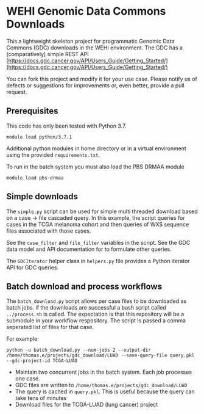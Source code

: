 # WEHI Genomic Data Commons Downloads

This a lightweight skeleton project for programmatic Genomic Data Commons (GDC) downloads in the WEHI
environment. The GDC has a (comparatively) simple REST API 
[https://docs.gdc.cancer.gov/API/Users_Guide/Getting_Started/](https://docs.gdc.cancer.gov/API/Users_Guide/Getting_Started/)

You can fork this project and modify it for your use case. Please notify us of defects or suggestions for improvements 
or, even better, provide a pull request.

## Prerequisites
This code has only been tested with Python 3.7. 
```
module load python/3.7.1
```

Additional python modules in home directory or in a virtual environment using the provided `requirements.txt`.

To run in the batch system you must also load the PBS DRMAA module
```
module load pbs-drmaa
```

## Simple downloads
The `simple.py` script can be used for simple multi threaded download based on a case -> file cascaded query. In this
example, the script queries for cases in the TCGA melanoma cohort and then queries of WXS sequence files associated
with those cases. 

See the `case_filter` and `file_filter` variables in the script. See the GDC data model and API documentation for to 
formulate other queries.

The `GDCIterator` helper class in `helpers.py` file provides a Python iterator API for GDC queries.

## Batch download and process workflows
The `batch_download.py` script allows per case files to be downloaded as batch jobs. if the downloads are successful a bash script called `../process.sh` is called. The expectation is that this repository will be a submodule in your workflow respository. The script is passed a comma seperated list of files for that case.

For example:
```
python -u batch_download.py --num-jobs 2 --output-dir /home/thomas.e/projects/gdc_download/LUAD --save-query-file query.pkl --gdc-project-id TCGA-LUAD
```

* Maintain two concurrent jobs in the batch system. Each job processes one case.
* GDC files are written to `/home/thomas.e/projects/gdc_download/LUAD`
* The query is cached in `query.pkl`. This is useful because the query can take tens of minutes
* Download files for the TCGA-LUAD (lung cancer) project
